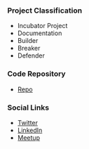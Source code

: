 ### Project Classification

* <i class="fas fa-egg" style="color:#233e81;"></i> Incubator Project
* <i class="fas fa-book" style="color:#233e81;"></i> Documentation
* <i class="fas fa-toolbox" style="color:#233e81;"></i> Builder
* <i class="fas fa-hammer" style="color:#233e81;"></i> Breaker
* <i class="fas fa-shield-alt" style="color:#233e81;"></i> Defender

### Code Repository
* [Repo](https://github.com/DevSlop)

### Social Links
* [Twitter](https://twitter.com/Owasp_DevSlop)
* [LinkedIn](https://www.linkedin.com/company/owasp-devslop/)
* [Meetup](https://www.meetup.com/OWASP-DevSlop-Project/)
